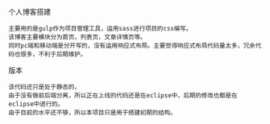 个人博客搭建

    主要用的是gulp作为项目管理工具，运用sass进行项目的css编写。
    该博客主要模块分为首页，列表页，文章详情页等。
    同时pc端和移动端是分开写的，没有运用响应式布局。主要觉得响应式布局代码量太多，冗余代码也很多，不利于后期维护。

版本

    该代码还只是处于静态的，
    由于没有做前后端分离，所以正在上线的代码还是在eclipse中，后期的修改也都是在eclipse中进行的。
    由于目前的水平还不够，所以本项目只是用于搭建初期的结构。
